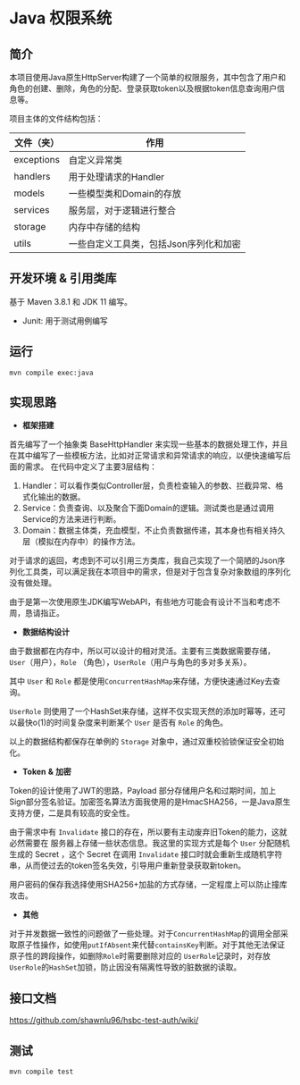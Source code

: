 # Java 权限系统

## 简介
本项目使用Java原生HttpServer构建了一个简单的权限服务，其中包含了用户和角色的创建、删除，角色的分配、登录获取token以及根据token信息查询用户信息等。

项目主体的文件结构包括：

| 文件（夹）      | 作用                    |
|------------|-----------------------|
| exceptions | 自定义异常类                |
| handlers   | 用于处理请求的Handler        |
| models     | 一些模型类和Domain的存放       |
| services   | 服务层，对于逻辑进行整合          |
| storage    | 内存中存储的结构              |
| utils      | 一些自定义工具类，包括Json序列化和加密 |

## 开发环境 & 引用类库

基于 Maven 3.8.1 和 JDK 11 编写。
 - Junit: 用于测试用例编写

## 运行
 ```
 mvn compile exec:java
```

## 实现思路

- **框架搭建**

首先编写了一个抽象类 BaseHttpHandler 来实现一些基本的数据处理工作，并且在其中编写了一些模板方法，比如对正常请求和异常请求的响应，以便快速编写后面的需求。
在代码中定义了主要3层结构：
   1. Handler：可以看作类似Controller层，负责检查输入的参数、拦截异常、格式化输出的数据。
   2. Service：负责查询、以及聚合下面Domain的逻辑。测试类也是通过调用Service的方法来进行判断。
   3. Domain：数据主体类，充血模型，不止负责数据传递，其本身也有相关持久层（模拟在内存中）的操作方法。

对于请求的返回，考虑到不可以引用三方类库，我自己实现了一个简陋的Json序列化工具类，可以满足我在本项目中的需求，但是对于包含复杂对象数组的序列化没有做处理。

 由于是第一次使用原生JDK编写WebAPI，有些地方可能会有设计不当和考虑不周，恳请指正。
- **数据结构设计**

由于数据都在内存中，所以可以设计的相对灵活。主要有三类数据需要存储，`User`（用户），`Role` （角色），`UserRole`（用户与角色的多对多关系）。

其中 `User` 和 `Role` 都是使用`ConcurrentHashMap`来存储，方便快速通过Key去查询。

`UserRole` 则使用了一个HashSet来存储，这样不仅实现天然的添加时幂等，还可以最快o(1)的时间复杂度来判断某个 `User` 是否有 `Role` 的角色。

以上的数据结构都保存在单例的 `Storage` 对象中，通过双重校验锁保证安全初始化。

- **Token** **&** **加密** 

Token的设计使用了JWT的思路，Payload 部分存储用户名和过期时间，加上Sign部分签名验证。加密签名算法方面我使用的是HmacSHA256，一是Java原生支持方便，二是具有较高的安全性。

由于需求中有 `Invalidate` 接口的存在，所以要有主动废弃旧Token的能力，这就必然需要在 服务器上存储一些状态信息。我这里的实现方式是每个 `User` 分配随机生成的 Secret ，这个 Secret 在调用 `Invalidate` 
接口时就会重新生成随机字符串，从而使过去的token签名失效，引导用户重新登录获取新token。

用户密码的保存我选择使用SHA256+加盐的方式存储，一定程度上可以防止撞库攻击。

- **其他**

对于并发数据一致性的问题做了一些处理。对于`ConcurrentHashMap`的调用全部采取原子性操作，如使用`putIfAbsent`来代替`containsKey`判断。对于其他无法保证原子性的跨段操作，如删除`Role`时需要删除对应的
`UserRole`记录时，对存放`UserRole`的`HashSet`加锁，防止因没有隔离性导致的脏数据的读取。


## 接口文档

https://github.com/shawnlu96/hsbc-test-auth/wiki/

## 测试

 ```
 mvn compile test
```
